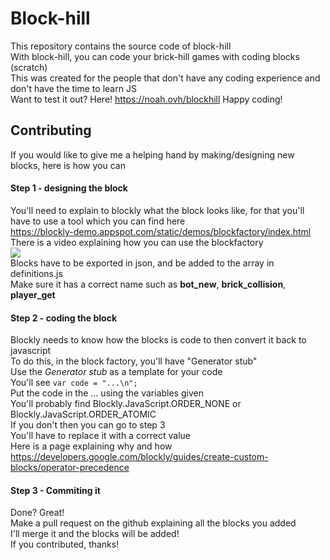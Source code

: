 # Block-hill
This repository contains the source code of block-hill \
With block-hill, you can code your brick-hill games with coding blocks (scratch) \
This was created for the people that don't have any coding experience and don't have the time to learn JS \
Want to test it out? Here! https://noah.ovh/blockhill
Happy coding!
## Contributing
If you would like to give me a helping hand by making/designing new blocks, here is how you can
#### Step 1 - designing the block
You'll need to explain to blockly what the block looks like, for that you'll have to use a tool which you can find here \
https://blockly-demo.appspot.com/static/demos/blockfactory/index.html \
There is a video explaining how you can use the blockfactory \
[![](https://img.youtube.com/vi/s2_xaEvcVI0/0.jpg)](https://www.youtube.com/watch?v=s2_xaEvcVI0&feature=emb_logo) \
Blocks have to be exported in json, and be added to the array in definitions.js \
Make sure it has a correct name such as **bot_new**, **brick_collision**, **player_get**
#### Step 2 - coding the block
Blockly needs to know how the blocks is code to then convert it back to javascript \
To do this, in the block factory, you'll have "Generator stub" \
Use the *Generator stub* as a template for your code \
You'll see `var code = "...\n";` \
Put the code in the ... using the variables given \
You'll probably find Blockly.JavaScript.ORDER_NONE or Blockly.JavaScript.ORDER_ATOMIC \
If you don't then you can go to step 3 \
You'll have to replace it with a correct value \
Here is a page explaining why and how https://developers.google.com/blockly/guides/create-custom-blocks/operator-precedence
#### Step 3 - Commiting it
Done? Great! \
Make a pull request on the github explaining all the blocks you added \
I'll merge it and the blocks will be added! \
If you contributed, thanks!

